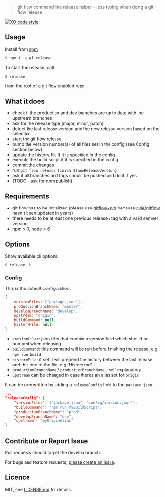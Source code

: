 > git flow command line release helper - less typing when doing a git flow release

[![XO code style](https://img.shields.io/badge/code_style-XO-5ed9c7.svg)](https://github.com/sindresorhus/xo)

## Usage

Install from [npm](https://npmjs.com/release) 

```bash
$ npm i -g gf-release
```

To start the release, call 
```bash
$ release
```
from the root of a git flow enabled repo 

## What it does

- check if the production and dev branches are up to date with the upstream branches
- ask for the release type (major, minor, patch)
- detect the last release version and the new release version based on the selection
- start the git flow release
- bump the version number(s) of all files set in the config (see Config section below)
- update the history file if it is specified in the config
- execute the build script if it is specified in the config
- commit the changes 
- run `git flow release finish ${newReleaseVersion}` 
- ask if all branches and tags should be pushed and do it if yes
- (TODO - ask for npm publish)

## Requirements

- git flow has to be initialized (please use [gitflow-avh](https://github.com/petervanderdoes/gitflow-avh) because [nvie/gitflow](https://github.com/nvie/gitflow) hasn't been updated in years)
- there needs to be at least one previous release / tag with a valid semver version
- npm > 3, node > 6

## Options

Show available cli options:
```bash
$ release -h
```

### Config

This is the default configuration:

```js
{
    versionFiles: ["package.json"],
    productionBranchName: "master",
    developBranchName: "develop",
    upstream: "origin",
    buildCommand: null,
    historyFile: null
}
``` 
- `versionFiles`: json files that contain a version field which should be bumped when releasing
- `buildCommand`: this command will be run before finishing the release, e.g `npm run build`
- `historyFile`: if set it will prepend the history between the last release and this one to the file, e.g 'History.md'
- `productionBranchName`  / `productionBranchName` - self explanatory
- `upstream` can be changed in case theres an alias set for `origin` 

It can be overwritten by adding a `releaseConfig` field to the `package.json`.

```json
...
"releaseConfig": {
    "versionFiles": ["package.json", "config/version.json"],
    "buildCommand": "npm run myBuildScript",
    "productionBranchName": "prod",
    "developBranchName": "dev",
    "upstream": "myOriginAlias"
}
```

## Contribute or Report Issue

Pull requests should target the develop branch.

For bugs and feature requests, [please create an issue][10].

[10]: https://github.com/stbaer/gf-release/issues

## Licence

MIT, see [LICENSE.md](https://github.com/stbaer/gf-release/blob/master/LICENSE.md) for details.
